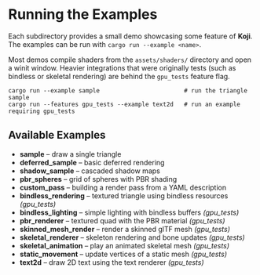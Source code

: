 # Running the Examples

Each subdirectory provides a small demo showcasing some feature of **Koji**. The
examples can be run with `cargo run --example <name>`.

Most demos compile shaders from the `assets/shaders/` directory and open a winit
window. Heavier integrations that were originally tests (such as bindless or
skeletal rendering) are behind the `gpu_tests` feature flag.

```
cargo run --example sample                        # run the triangle sample
cargo run --features gpu_tests --example text2d   # run an example requiring gpu_tests
```

## Available Examples

- **sample** – draw a single triangle
- **deferred_sample** – basic deferred rendering
- **shadow_sample** – cascaded shadow maps
- **pbr_spheres** – grid of spheres with PBR shading
- **custom_pass** – building a render pass from a YAML description
- **bindless_rendering** – textured triangle using bindless resources *(gpu_tests)*
- **bindless_lighting** – simple lighting with bindless buffers *(gpu_tests)*
- **pbr_renderer** – textured quad with the PBR material *(gpu_tests)*
- **skinned_mesh_render** – render a skinned glTF mesh *(gpu_tests)*
- **skeletal_renderer** – skeleton rendering and bone updates *(gpu_tests)*
- **skeletal_animation** – play an animated skeletal mesh *(gpu_tests)*
- **static_movement** – update vertices of a static mesh *(gpu_tests)*
- **text2d** – draw 2D text using the text renderer *(gpu_tests)*
